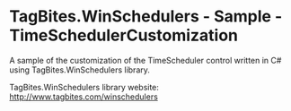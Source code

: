 # TagBites.WinSchedulers - Sample - TimeSchedulerCustomization

A sample of the customization of the TimeScheduler control written in C# using TagBites.WinSchedulers library.

TagBites.WinSchedulers library website:  
http://www.tagbites.com/winschedulers
